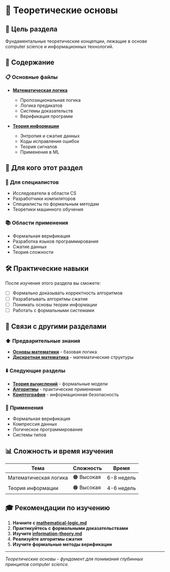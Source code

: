 # 🧠 Теоретические основы

## 🎯 Цель раздела

Фундаментальные теоретические концепции, лежащие в основе computer science и информационных технологий.

## 📖 Содержание

### 📋 **Основные файлы**
- **[Математическая логика](./mathematical-logic.md)**
  - Пропозициональная логика
  - Логика предикатов
  - Системы доказательств
  - Верификация программ

- **[Теория информации](./information-theory.md)**
  - Энтропия и сжатие данных
  - Коды исправления ошибок
  - Теория сигналов
  - Применения в ML

## 🎯 Для кого этот раздел

### 🚀 **Для специалистов**
- Исследователи в области CS
- Разработчики компиляторов
- Специалисты по формальным методам
- Теоретики машинного обучения

### 📚 **Области применения**
- Формальная верификация
- Разработка языков программирования
- Сжатие данных
- Теория сложности

## 🛠️ Практические навыки

После изучения этого раздела вы сможете:
- [ ] Формально доказывать корректность алгоритмов
- [ ] Разрабатывать алгоритмы сжатия
- [ ] Понимать основы теории информации
- [ ] Работать с формальными системами

## 🔗 Связи с другими разделами

### ⬆️ **Предварительные знания**
- **[Основы математики](../foundations/)** - базовая логика
- **[Дискретная математика](../discrete/)** - математические структуры

### ⬇️ **Следующие разделы**
- **[Теория вычислений](../computation/)** - формальные модели
- **[Алгоритмы](../algorithms/)** - практические применения
- **[Криптография](../../technical-skills/cryptography-security.md)** - информационная безопасность

### 🔄 **Применения**
- Формальная верификация
- Компрессия данных
- Логическое программирование
- Системы типов

## 📊 Сложность и время изучения

| Тема | Сложность | Время |
|------|-----------|-------|
| Математическая логика | 🟠 Высокая | 6-8 недель |
| Теория информации | 🟠 Высокая | 4-6 недель |

## 🎓 Рекомендации по изучению

1. **Начните с [mathematical-logic.md](./mathematical-logic.md)**
2. **Практикуйтесь с формальными доказательствами**
3. **Изучите [information-theory.md](./information-theory.md)**
4. **Реализуйте алгоритмы сжатия**
5. **Изучите формальные методы верификации**

---

*Теоретические основы - фундамент для понимания глубинных принципов computer science.* 